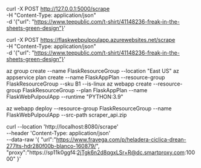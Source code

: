 curl -X POST http://127.0.0.1:5000/scrape \
     -H "Content-Type: application/json" \
     -d '{"url": "https://www.teepublic.com/t-shirt/41148236-freak-in-the-sheets-green-design"}'



curl -X POST https://flaskwebpulpoulapp.azurewebsites.net/scrape \
-H "Content-Type: application/json" \
-d '{"url": "https://www.teepublic.com/t-shirt/41148236-freak-in-the-sheets-green-design"}'



az group create --name FlaskResourceGroup --location "East US"
az appservice plan create --name FlaskAppPlan --resource-group FlaskResourceGroup --sku B1 --is-linux
az webapp create --resource-group FlaskResourceGroup --plan FlaskAppPlan --name FlaskWebPulpoulApp --runtime "PYTHON:3.9"


az webapp deploy --resource-group FlaskResourceGroup --name FlaskWebPulpoulApp --src-path scraper_api.zip



curl --location 'http://localhost:8080/scrape' \
--header 'Content-Type: application/json' \
--data-raw '{
    "url":"https://www.fravega.com/p/heladera-ciclica-drean-277lts-hdr280f00b-blanco-160879/",
    "proxy":"https://sp11k0ggf4:2jTgk6n2d8qgxLSr+R@dc.smartproxy.com:10000"
}'